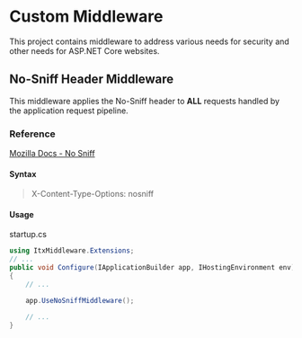 ﻿# Custom Middleware

This project contains middleware to address various needs for security and other needs for ASP.NET Core websites.

## No-Sniff Header Middleware

This middleware applies the No-Sniff header to **ALL** requests handled by the application request pipeline.

### Reference

[Mozilla Docs - No Sniff](https://developer.mozilla.org/en-US/docs/Web/HTTP/Headers/X-Content-Type-Options)

#### Syntax
> X-Content-Type-Options: nosniff

#### Usage
startup.cs
```cs
using ItxMiddleware.Extensions;
// ...
public void Configure(IApplicationBuilder app, IHostingEnvironment env)
{
    // ...

    app.UseNoSniffMiddleware();

    // ...
}
```